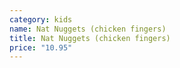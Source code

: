 ```yaml
---
category: kids
name: Nat Nuggets (chicken fingers)
title: Nat Nuggets (chicken fingers)
price: "10.95"
---
```

